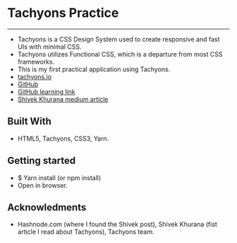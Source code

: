 # Tachyons Practice
---
- Tachyons is a CSS Design System used to create responsive and fast UIs with minimal
CSS.
- Tachyons utilizes Functional CSS, which is a departure from most CSS frameworks.
- This is my first practical application using Tachyons.
- [tachyons.io](http://tachyons.io/)
- [GitHub](https://github.com/tachyons-css/tachyons)
- [GitHub learning link](https://github.com/dwyl/learn-tachyons)
- [Shivek Khurana medium article](https://codeburst.io/do-you-hate-writing-css-dbdf60175381)

## Built With
- HTML5, Tachyons, CSS3, Yarn.

## Getting started
- $ Yarn install (or npm install)
- Open in browser.

## Acknowledments
- Hashnode.com (where I found the Shivek post), Shivek Khurana (fist article I read about Tachyons), Tachyons team.
